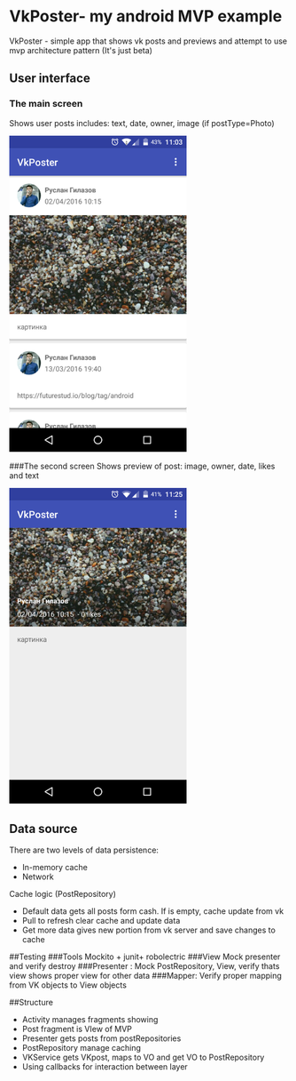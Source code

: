 # VkPoster- my android MVP example
VkPoster - simple app that shows vk posts and previews and attempt to use mvp architecture pattern (It's just beta)
## User interface
### The main screen
Shows user posts includes: text, date, owner, image (if postType=Photo)

<img src="/Screenshot_2016-04-02-11-03-21.png" width="320">

###The second screen
Shows preview of post: image, owner, date, likes and text

<img src="/Screenshot_2016-04-02-11-25-22.png" width="320">

## Data source

There are two levels of data persistence:
+ In-memory cache
+ Network

Cache logic (PostRepository)
+ Default data gets all posts form cash. If is empty, cache update from vk
+ Pull to refresh clear cache and update data
+ Get more data gives new portion from vk server and save changes to cache

##Testing
###Tools 
Mockito + junit+ robolectric
###View
Mock presenter and verify destroy
###Presenter :
Mock PostRepository, View, verify thats view shows proper view for other data
###Mapper:
Verify proper mapping from VK objects to View objects

##Structure

+ Activity manages fragments showing
+ Post fragment is VIew of MVP
+ Presenter gets posts from postRepositories
+ PostRepository manage caching
+ VKService gets VKpost, maps to VO and get VO to PostRepository
+ Using callbacks for interaction between layer


